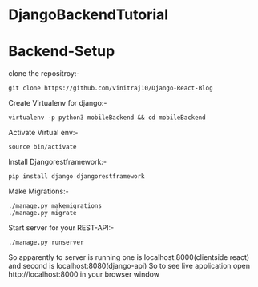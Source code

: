 # DjangoBackendTutorial


# Backend-Setup 

clone the repositroy:-
```
git clone https://github.com/vinitraj10/Django-React-Blog 
```
Create Virtualenv for django:-
```
virtualenv -p python3 mobileBackend && cd mobileBackend
```
Activate Virtual env:-
```
source bin/activate
```
Install Djangorestframework:-
```
pip install django djangorestframework
```
Make Migrations:-
```
./manage.py makemigrations
./manage.py migrate
```
Start server for your REST-API:-
```
./manage.py runserver
```

So apparently to server is running one is localhost:8000(clientside react) and second is localhost:8080(django-api) So to see live application open http://localhost:8000 in your browser window
